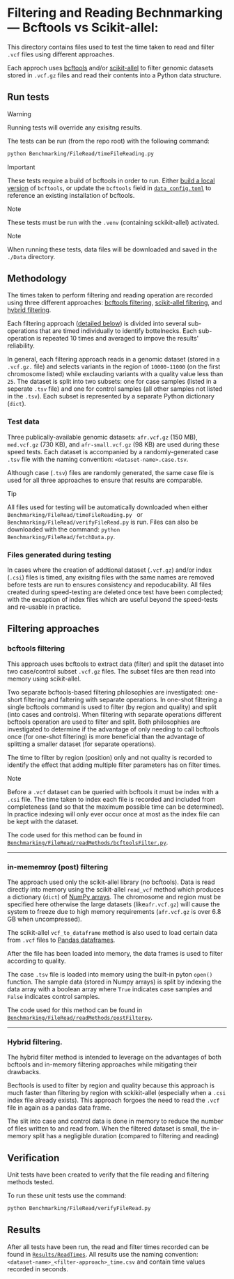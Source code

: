 #  Filtering and Reading Bechnmarking — Bcftools vs Scikit-allel:

This directory contains files used to test the time taken to read and filter `.vcf` files using different approaches.

Each approch uses [bcftools](https://github.com/samtools/bcftools) and/or [scikit-allel](https://github.com/cggh/scikit-allel) to filter genomic datasets stored in `.vcf.gz` files and read their contents into a Python data structure. 

## Run tests

> [!Warning]
> Running tests will override any exisitng results.

The tests can be run (from the repo root) with the following command:

``` bash
python Benchmarking/FileRead/timeFileReading.py 
```

> [!IMPORTANT]
> These tests require a build of bcftools in order to run.
> Either [build a local version](../../README.md#local-build) of `bcftools`, or update the `bcftools` field in [`data_config.toml`](data_config.toml) to reference an existing installation of bcftools.

> [!NOTE]
> These tests must be run with the `.venv` (containing sckikit-allel) activated.

> [!NOTE]
> When running these tests, data files will be downloaded and saved in the `./Data` directory.

## Methodology
The times taken to perform filtering and reading operation are recorded using three different approaches: [bcftools filtering](#bcftools-filtering), [scikit-allel filtering](#scikit-allel-filtering), and [hybrid filtering](#hybrid-filtering). 

Each filtering approach ([detailed below](#Filtering-approaches)) is divided into several sub-operations that are timed individually to identify bottelnecks.
Each sub-operation is repeated 10 times and averaged to impove the results' reliability.

In general, each filtering approach reads in a genomic dataset (stored in a `.vcf.gz.` file) and selects variants in the region of `10000-11000` (on the first chromosome listed) while exclauding variants with a quality value less than `25`.
The dataset is split into two subsets: one for case samples (listed in a seperate `.tsv` file) and one for control samples (all other samples not listed in the `.tsv`).
Each subset is represented by a separate Python dictionary (`dict`).


### Test data
Three publically-available genomic datasets: `afr.vcf.gz` (150 MB), `med.vcf.gz` (730 KB), and `afr-small.vcf.gz` (98 KB) are used during these speed tests.
Each dataset is accompanied by a randomly-generated case `.tsv` file with the naming convention: `<dataset-name>.case.tsv`.

Although case (`.tsv`) files are randomly generated, the same case file is used for all three approaches to ensure that results are comparable.

> [!TIP]
> All files used for testing will be automatically downloaded when either `Benchmarking/FileRead/timeFileReading.py ` or `Benchmarking/FileRead/verifyFileRead.py` is run.
> Files can also be downloaded with the command: `python Benchmarking/FileRead/fetchData.py`.

### Files generated during testing

In cases where the creation of addtional dataset (`.vcf.gz`) and/or index (`.csi`) files is timed, any exisitng files with the same names are removed before tests are run to ensures consistency and repoducability.
All files created during speed-testing are deleted once test have been complected; with the excaption of index files which are useful beyond the speed-tests and re-usable in practice. 

## Filtering approaches

### bcftools filtering
This approach uses bcftools to extract data (filter) and split the dataset into two case/control subset `.vcf.gz` files. The subset files are then read into memory using scikit-allel.

Two separate bcftools-based filtering philosophies are investigated: one-short filtering and faltering with separate operations. 
In one-shot filtering a single bcftools command is used to filter (by region and quality) and split (into cases and controls).
When filtering with separate operations different bcftools operation are used to filter and split.
Both philosophies are investigated to determine if the advantage of only needing to call bcftools once (for one-shot filtering) is more beneficial than the advantage of splitting a smaller dataset (for separate operations).

The time to filter by region (position) only and not quality is recorded to identify the effect that adding multiple filter parameters has on filter times.

> [!NOTE]
> Before a `.vcf` dataset can be queried with bcftools it must be index with a `.csi` file.
> The time taken to index each file is recorded and included from completeness (and so that the maximum possible time can be determined).
> In practice indexing will only ever occur once at most as the index file can be kept with the dataset.

The code used for this method can be found in [`Benchmarking/FileRead/readMethods/bcftoolsFilter.py`](readMethods/bcftoolsFilter.py).
_____________________________________________

### in-mememroy (post) filtering
The approach used only the scikit-allel library (no bcftools).
Data is read directly into memory using the scikit-allel `read_vcf` method which produces a dictionary (`dict`) of [NumPy arrays](https://numpy.org/doc/stable/reference/generated/numpy.array.html).
The chromosome and region must be specified here otherwise the large datasets (like`afr.vcf.gz`) will cause the system to freeze due to high memory requirements (`afr.vcf.gz` is over 6.8 GB when uncompressed).

The scikit-allel `vcf_to_dataframe` method is also used to load certain data from `.vcf` files to [Pandas dataframes](https://pandas.pydata.org/pandas-docs/stable/reference/api/pandas.DataFrame.html).

After the file has been loaded into memory, the data frames is used to filter according to quality.

The case `.tsv` file is loaded into memory using the built-in pyton `open()` function. The sample data (stored in Numpy arrays) is split by indexing the data array with a boolean array where `True` indicates case samples and `False` indicates control samples.

The code used for this method can be found in [`Benchmarking/FileRead/readMethods/postFilterpy`](readMethods/postFilter.py).
_____________________________________________

### Hybrid filtering.
The hybrid filter method is intended to leverage on the advantages of both bcftools and in-memory filtering approaches while mitigating their drawbacks.

Becftools is used to filter by region and quality because this approach is much faster than filtering by region with sckikit-allel (especially when a `.csi` index file already exists).
This approach forgoes the need to read the  `.vcf` file in again as a pandas data frame.

The slit into case and control data is done in memory to reduce the number of files written to and read from. When the filtered dataset is small, the in-memory split has a negligible duration (compared to filtering and reading)

## Verification
Unit tests have been created to verify that the file reading and filtering methods tested.

To run these unit tests use the command:

``` bash
python Benchmarking/FileRead/verifyFileRead.py
```

## Results 
After all tests have been run, the read and filter times recorded can be found in [`Results/ReadTimes`](../../Results/ReadTimes/).
All results use the naming convention: `<dataset-name>_<filter-approach>_time.csv` and contain time values recorded in seconds.
